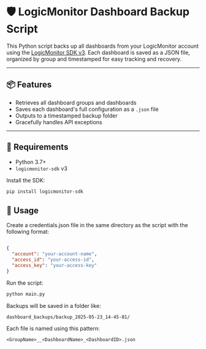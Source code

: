 # 🛡️ LogicMonitor Dashboard Backup Script

This Python script backs up all dashboards from your LogicMonitor account using the [LogicMonitor SDK v3](https://pypi.org/project/logicmonitor-sdk/). 
Each dashboard is saved as a JSON file, organized by group and timestamped for easy tracking and recovery.

---

## 📦 Features

- Retrieves all dashboard groups and dashboards
- Saves each dashboard's full configuration as a `.json` file
- Outputs to a timestamped backup folder
- Gracefully handles API exceptions

---

## 🔧 Requirements

- Python 3.7+
- `logicmonitor-sdk` v3

Install the SDK:
```bash
pip install logicmonitor-sdk
```
## 🚀 Usage
Create a credentials.json file in the same directory as the script with the following format:

```json

{
  "account": "your-account-name",
  "access_id": "your-access-id",
  "access_key": "your-access-key"
}
```

Run the script:

```bash
python main.py
```
Backups will be saved in a folder like:

```bash
dashboard_backups/backup_2025-05-23_14-45-01/
```
Each file is named using this pattern:

```php-template
<GroupName>__<DashboardName>_<DashboardID>.json
```
